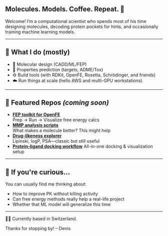 ## Molecules. Models. Coffee. Repeat. 👋

Welcome! I’m a computational scientist who spends most of his time designing molecules, decoding protein pockets for hints, and occasionally training machine learning models.

---

## 🔧 What I do (mostly)

- 🧬 Molecular design (CADD/ML/FEP)
- 🧠 Properties prediction (targets, ADME/Tox)
- ⚙️ Build tools (with RDKit, OpenFE, Rosetta, Schrödinger, and friends)
- ☁️ Run things at scale (hello AWS and multi-GPU workstations)

---

## 📂 Featured Repos *(coming soon)*  

- **[FEP toolkit for OpenFE](https://github.com/dbucher1234/openfe-fep-tools)**  
  Prep → Run → Visualize free energy calcs
- **[MMP analysis scripts](https://github.com/dbucher1234/mmp-analysis)**  
  What makes a molecule better? This might help
- **[Drug-likeness explorer](https://github.com/dbucher1234/druglikeness-notebooks)**  
  Lipinski, logP, PSA—classic but still useful
- **[Protein-ligand docking workflow](https://github.com/dbucher1234/docking-pipeline)** 
  All-in-one docking & visualization setup

---

## 👀 If you're curious...

You can usually find me thinking about:
- How to improve PK without killing activity
- Can free energy methods really help a real-life project
- Whether that ML model will generalize this time

---

🧑‍🔬 Currently based in Switzerland. 

Thanks for stopping by! – Denis
